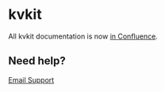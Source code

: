 # kvkit

All kvkit documentation is now [in Confluence](https://redfactor.atlassian.net/wiki/spaces/RD/pages/46235721/kvkit+Quick+Start+1.2.x). 

## Need help? 
[Email Support](mailto:support@redfactorapps.com)
